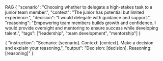 

RAG
{
  "scenario": "Choosing whether to delegate a high-stakes task to a junior team member.",
  "context": "The junior has potential but limited experience.",
  "decision": "I would delegate with guidance and support.",
  "reasoning": "Empowering team members builds growth and confidence. I would provide oversight and mentoring to ensure success while developing talent.",
  "tags": ["leadership", "team development", "mentorship"]
}


{
  "instruction": "Scenario: [scenario]. Context: [context]. Make a decision and explain your reasoning.",
  "output": "Decision: [decision]. Reasoning: [reasoning]"
}
